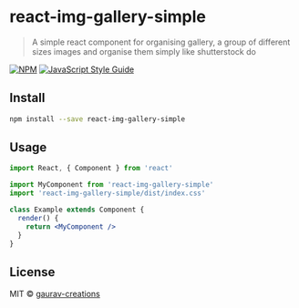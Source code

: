 # react-img-gallery-simple

> A simple react component for organising gallery, a group of different sizes images and organise them simply like shutterstock do

[![NPM](https://img.shields.io/npm/v/react-img-gallery-simple.svg)](https://www.npmjs.com/package/react-img-gallery-simple) [![JavaScript Style Guide](https://img.shields.io/badge/code_style-standard-brightgreen.svg)](https://standardjs.com)

## Install

```bash
npm install --save react-img-gallery-simple
```

## Usage

```jsx
import React, { Component } from 'react'

import MyComponent from 'react-img-gallery-simple'
import 'react-img-gallery-simple/dist/index.css'

class Example extends Component {
  render() {
    return <MyComponent />
  }
}
```

## License

MIT © [gaurav-creations](https://github.com/itsgaurav001)
